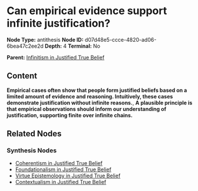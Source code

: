 # Can empirical evidence support infinite justification?

**Node Type:** antithesis
**Node ID:** d07d48e5-ccce-4820-ad06-6bea47c2ee2d
**Depth:** 4
**Terminal:** No

**Parent:** [Infinitism in Justified True Belief](infinitism-in-justified-true-belief-synthesis-0d4925d5-2604-4f10-a7ba-dff80dc7867b.md)

## Content

**Empirical cases often show that people form justified beliefs based on a limited amount of evidence and reasoning. Intuitively, these cases demonstrate justification without infinite reasons.**, **A plausible principle is that empirical observations should inform our understanding of justification, supporting finite over infinite chains.**

## Related Nodes

### Synthesis Nodes

- [Coherentism in Justified True Belief](coherentism-in-justified-true-belief-synthesis-059cb4d0-79e8-4acd-9f46-dc4a4de4b4f9.md)
- [Foundationalism in Justified True Belief](foundationalism-in-justified-true-belief-synthesis-e67a8afa-dc2b-420e-8be8-47730fddacd3.md)
- [Virtue Epistemology in Justified True Belief](virtue-epistemology-in-justified-true-belief-synthesis-842fc9bf-6621-4893-8eb0-d422c0cc4d49.md)
- [Contextualism in Justified True Belief](contextualism-in-justified-true-belief-synthesis-fe80d560-0f43-47a0-820d-d03c6ae8cea1.md)
